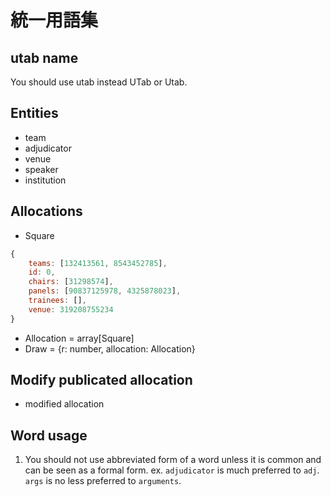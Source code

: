 # 統一用語集

## utab name

You should use utab instead UTab or Utab.

## Entities

* team
* adjudicator
* venue
* speaker
* institution

## Allocations

* Square
```javascript
{
    teams: [132413561, 8543452785],
    id: 0,
    chairs: [31298574],
    panels: [90837125978, 4325878023],
    trainees: [],
    venue: 319208755234
}
```
* Allocation = array[Square]
* Draw = {r: number, allocation: Allocation}

## Modify publicated allocation

* modified allocation

## Word usage

1. You should not use abbreviated form of a word unless it is common and can be seen as a formal form.
ex. `adjudicator` is much preferred to `adj`. `args` is no less preferred to `arguments`.
